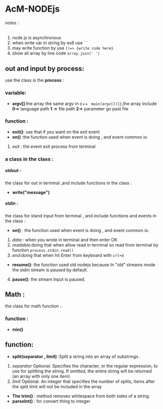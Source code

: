 # AcM-NODEjs
######  notes :
1. node js is asynchronous
2. when write var in string  by es6 use  \` \`
3. may write function by use `()=> {write code here}`
4. show all array by line code `array.join(' ')`
## out and input  by process:
use the class is the **process** :
### variable:
- **argv[]**:the array the same argv in c++ ` main(argv[]){}`,the array include **0**=> language path **1** => file path **2**=> parameter go past file
### function :
- **exit()**: use that if you want on the exit event
- **on()** :the function used when event is doing , and event common is:
1.  *exit* : the event exit process from terminal
### a class in the class :
##### stdout :
the class for out in terminal ,and include functions in the class  :
- **write("message")**

##### stdin :
the class for stand input from terminal , and include functions and events in the class :
-  **on()** : the function used when event is doing , and event common is:
1.  *data* : when you wrote in terminal and then enter OK
2. *readable*:doing that when allow read in terminal so read from terminal by function `process.stdin.read()`
3. *end*:doing that when hit Enter from keyboard with `crl+d`
- **resume()**:  the function used old nodejs because In "old" streams mode the stdin stream is paused by default.
4. **pause()**: the stream Input is paused.
## Math :
  the class for math function :.
### function :
- **min()**



## function:
- **split(separator , limit)** :Split a string into an array of substrings .
1. *separator*	Optional. Specifies the character, or the regular expression, to use for splitting the string. If omitted, the entire string will be returned (an array with only one item)
2. *limit*	Optional. An integer that specifies the number of splits, items after the split limit will not be included in the array
- **The trim()** : method removes whitespace from both sides of a string.
- **parseInt()** : for convert thing to integer
